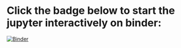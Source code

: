 # Click the badge below to start the jupyter interactively on binder:

[![Binder](https://mybinder.org/badge_logo.svg)](https://mybinder.org/v2/gh/bijanfallah/temp_trend/master)
